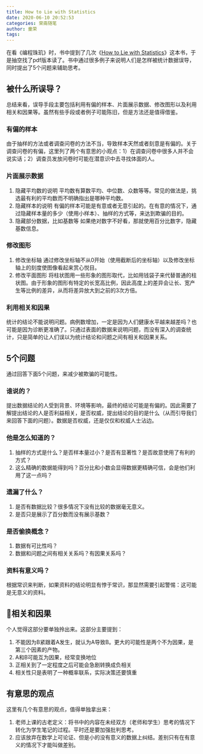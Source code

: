 ```yaml
---
title: How to Lie with Statistics
date: 2020-06-10 20:52:53
categories: 荣斋随笔
author: 童荣
tags:
---
```


在看《编程珠玑》时，书中提到了几次《[How to Lie with Statistics](/files/How_to_Lie_With_Statistics.pdf)》这本书，于是抽空找了pdf版本读了。书中通过很多例子来说明人们是怎样被统计数据误导，同时提出了5个问题来辅助思考。

## 被什么所误导？
总结来看，误导手段主要包括利用有偏的样本、片面展示数据、修改图形以及利用相关和因果等。虽然有些手段或者例子可能陈旧，但是方法还是值得借鉴。

### 有偏的样本
由于抽样的方法或者调查问卷的方法不当，导致样本天然或者刻意是有偏的。关于调查问卷的有偏，这里列了两个有意思的小观点：1）在调查问卷中很多人并不会说实话；2）调查员发放问卷时可能在潜意识中去寻找体面的人。

### 片面展示数据
1. 隐藏平均数的说明
   平均数有算数平均、中位数、众数等等。常见的做法是，挑选最有利的平均数而不明确指出是哪种平均数。
2. 隐藏样本的说明
   有偏的样本可能是有意或者无意引起的。在有意的情况下，通过隐藏样本量的多少（使用小样本）、抽样的方式等，来达到欺骗的目的。
3. 隐藏部分数据，比如基数等
   如果绝对数字不好看，那就使用百分比数字，隐藏基数信息。

### 修改图形
1. 修改坐标轴
   通过修改坐标轴不从0开始（使用截断后的坐标轴）以及修改坐标轴上的刻度使图像看起来赏心悦目。
2. 修改平面图形
   将柱状图用一些形象的图形取代，比如用钱袋子来代替普通的柱状图。由于形象的图形有特定的长宽高比例，因此高度上的差异会让长、宽产生等比例的差异，从而将差异放大到之前的3次方倍。

### 利用相关和因果
统计的结论不能说明问题。病例数增加，一定是因为人们健康水平越来越差吗？也可能是因为诊断更准确了。只通过表面的数据来说明问题，而没有深入的调查统计，只是简单的让人们误以为统计结论和问题之间有相关和因果关系。

## 5个问题
通过回答下面5个问题，来减少被欺骗的可能性。
### 谁说的？
提出数据结论的人受到背景、环境等影响，最终的结论可能是有偏的。因此需要了解提出结论的人是否利益相关，是否权威，提出结论的目的是什么（从而引导我们来回答下面的问题）。数据是否权威，还是仅仅和权威人士沾边。

### 他是怎么知道的？
1. 抽样的方式是什么？是否样本量过小？是否有显著性？是否故意使用了有利的方式？
2. 这么精确的数据能得到吗？百分比和小数会显得数据更精确可信，会是他们利用了这一点吗？

### 遗漏了什么？
1. 是否有数据比较？很多情况下没有比较的数据毫无意义。
2. 是否只是展示了百分数而没有展示基数？

### 是否偷换概念？
1. 数据有可比性吗？
2. 数据和问题之间有相关关系吗？有因果关系吗？

### 资料有意义吗？
根据常识来判断，如果资料的结论明显有悖于常识，那显然需要引起警惕：这可能是无意义的资料。

## 相关和因果
个人觉得这部分要单独拎出来。这部分主要提到：
1. 不能因为B紧跟着A发生，就认为A导致B。更大的可能性是两个不为因果，是第三个因素的产物。
2. A和B可能互为因果，经常变换地位
3. 正相关到了一定程度之后可能会急剧转换成负相关
4. 相关性只是表明了一种概率联系，实际决策还要慎重

## 有意思的观点
这里有几个有意思的观点，值得单独拿出来：
1. 老师上课的古老定义：将书中的内容在未经双方（老师和学生）思考的情况下转化为学生笔记的过程。平时还是要加强批判思考。
2. 应该放弃在数学上可论证、但是小的没有意义的数据上纠结。差别只有在有意义的情况下才能叫做差别。
